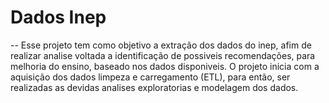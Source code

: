 # Dados Inep

-- Esse projeto tem como objetivo a extração dos dados do inep, afim de realizar analise voltada a identificação de possiveis recomendações, para melhoria do ensino, baseado nos dados disponiveis. O projeto inicia com a aquisição dos dados limpeza e carregamento (ETL), para então, ser realizadas as devidas analises exploratorias e modelagem dos dados. 
